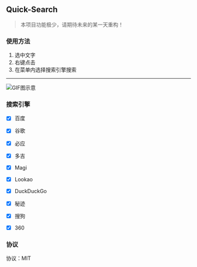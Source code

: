 ## Quick-Search

<!--
中文版本 | [英文版本](#)

<p align="center">
<a title="GitHub Stars" target="_blank" href="https://github.com/oCoke/Quick-Search/stargazers"><img alt="GitHub Stars" src="https://img.shields.io/github/stars/oCoke/Quick-Search.svg?label=Stars&style=social"></a>  
</p>

-->

> 本项目功能极少，请期待未来的某一天重构！

### 使用方法

1. 选中文字
2. 右键点击
3. 在菜单内选择搜索引擎搜索

---

![GIF图示意](https://cdn.jsdelivr.net/gh/oCoke/Assets@master/project/quick-search.gif)

### 搜索引擎
- [x] 百度
- [x] 谷歌
- [x] 必应
- [x] 多吉
- [x] Magi
- [x] Lookao
- [x] DuckDuckGo
- [x] 秘迹
- [x] 搜狗
- [x] 360


### 协议
协议：MIT

